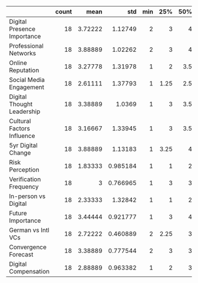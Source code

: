 |                             |   count |    mean |      std |   min |   25% |   50% |   75% |   max |   mode |
|:----------------------------|--------:|--------:|---------:|------:|------:|------:|------:|------:|-------:|
| Digital Presence Importance |      18 | 3.72222 | 1.12749  |     2 |  3    |   4   |  5    |     5 |      5 |
| Professional Networks       |      18 | 3.88889 | 1.02262  |     2 |  3    |   4   |  5    |     5 |      4 |
| Online Reputation           |      18 | 3.27778 | 1.31978  |     1 |  2    |   3.5 |  4    |     5 |      2 |
| Social Media Engagement     |      18 | 2.61111 | 1.37793  |     1 |  1.25 |   2.5 |  3.75 |     5 |      1 |
| Digital Thought Leadership  |      18 | 3.38889 | 1.0369   |     1 |  3    |   3.5 |  4    |     5 |      4 |
| Cultural Factors Influence  |      18 | 3.16667 | 1.33945  |     1 |  3    |   3.5 |  4    |     5 |      4 |
| 5yr Digital Change          |      18 | 3.88889 | 1.13183  |     1 |  3.25 |   4   |  5    |     5 |      4 |
| Risk Perception             |      18 | 1.83333 | 0.985184 |     1 |  1    |   2   |  2    |     5 |      2 |
| Verification Frequency      |      18 | 3       | 0.766965 |     1 |  3    |   3   |  3    |     4 |      3 |
| In-person vs Digital        |      18 | 2.33333 | 1.32842  |     1 |  1    |   2   |  3    |     5 |      1 |
| Future Importance           |      18 | 3.44444 | 0.921777 |     1 |  3    |   4   |  4    |     5 |      4 |
| German vs Intl VCs          |      18 | 2.72222 | 0.460889 |     2 |  2.25 |   3   |  3    |     3 |      3 |
| Convergence Forecast        |      18 | 3.38889 | 0.777544 |     2 |  3    |   3   |  4    |     5 |      3 |
| Digital Compensation        |      18 | 2.88889 | 0.963382 |     1 |  2    |   3   |  4    |     4 |      2 |